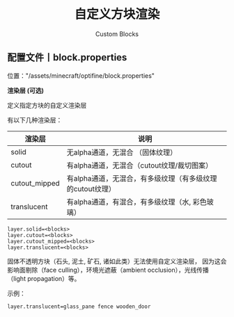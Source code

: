 <center><h1>自定义方块渲染</h1><p>Custom Blocks</p></center>

## 配置文件丨block.properties

位置："/assets/minecraft/optifine/block.properties"

**渲染层 (可选)**

定义指定方块的自定义渲染层

有以下几种渲染层：

| 渲染层        | 说明                                                      |
| ------------- | --------------------------------------------------------- |
| solid         | 无alpha通道，无混合 （固体纹理）                          |
| cutout        | 有alpha通道，无混合（cutout纹理/裁切图案）                |
| cutout_mipped | 有alpha通道，无混合，有多级纹理（有多级纹理的cutout纹理） |
| translucent   | 有alpha通道，有混合，有多级纹理（水, 彩色玻璃）           |

```properties
layer.solid=<blocks>
layer.cutout=<blocks>
layer.cutout_mipped=<blocks>
layer.translucent=<blocks>
```

固体不透明方块（石头, 泥土, 矿石, 诸如此类）无法使用自定义渲染层，
因为这会影响面剔除（face culling），环境光遮蔽（ambient occlusion），光线传播（light propagation）等。

示例：

```properties
layer.translucent=glass_pane fence wooden_door
```